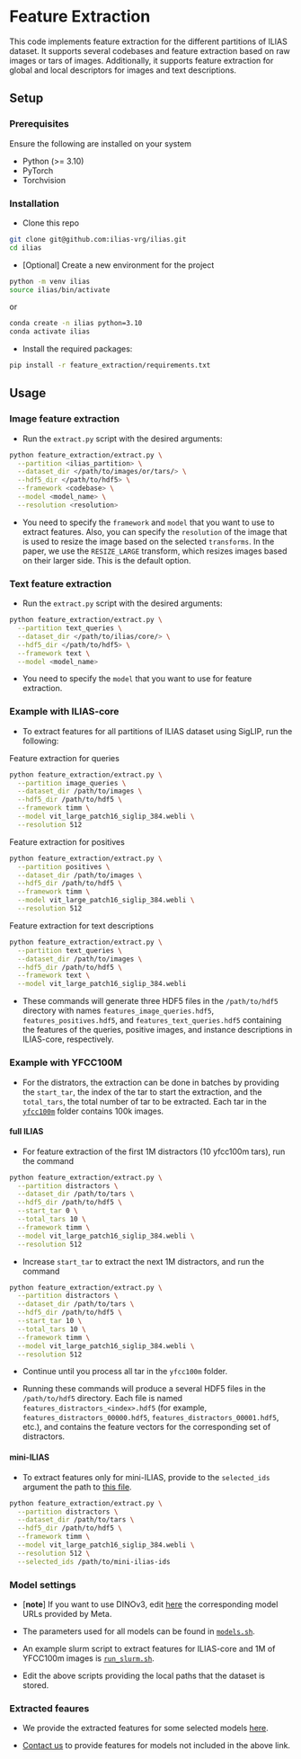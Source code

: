 # Feature Extraction

This code implements feature extraction for the different partitions of ILIAS dataset. It supports several codebases and feature extraction based on raw images or tars of images. Additionally, it supports feature extraction for global and local descriptors for images and text descriptions.

## Setup

### Prerequisites

Ensure the following are installed on your system

* Python (>= 3.10)
* PyTorch
* Torchvision

### Installation

* Clone this repo

```bash
git clone git@github.com:ilias-vrg/ilias.git
cd ilias
```

* [Optional] Create a new environment for the project

```bash
python -m venv ilias
source ilias/bin/activate
```

or

```bash
conda create -n ilias python=3.10
conda activate ilias
```

* Install the required packages:

```bash
pip install -r feature_extraction/requirements.txt
```

## Usage

### Image feature extraction

* Run the `extract.py` script with the desired arguments:

```bash
python feature_extraction/extract.py \
  --partition <ilias_partition> \
  --dataset_dir </path/to/images/or/tars/> \
  --hdf5_dir </path/to/hdf5> \
  --framework <codebase> \
  --model <model_name> \
  --resolution <resolution>
```

* You need to specify the `framework` and `model` that you want to use to extract features. Also, you can specify the `resolution` of the image that is used to resize the image based on the selected `transforms`. In the paper, we use the `RESIZE_LARGE` transform, which resizes images based on their larger side. This is the default option.

### Text feature extraction

* Run the `extract.py` script with the desired arguments:

```bash
python feature_extraction/extract.py \
  --partition text_queries \
  --dataset_dir </path/to/ilias/core/> \
  --hdf5_dir </path/to/hdf5> \
  --framework text \
  --model <model_name>
```

* You need to specify the `model` that you want to use for feature extraction.

### Example with ILIAS-core

* To extract features for all partitions of ILIAS dataset using SigLIP, run the following:

Feature extraction for queries

```bash
python feature_extraction/extract.py \
  --partition image_queries \
  --dataset_dir /path/to/images \
  --hdf5_dir /path/to/hdf5 \
  --framework timm \
  --model vit_large_patch16_siglip_384.webli \
  --resolution 512
```

Feature extraction for positives

```bash
python feature_extraction/extract.py \
  --partition positives \
  --dataset_dir /path/to/images \
  --hdf5_dir /path/to/hdf5 \
  --framework timm \
  --model vit_large_patch16_siglip_384.webli \
  --resolution 512
```

Feature extraction for text descriptions

```bash
python feature_extraction/extract.py \
  --partition text_queries \
  --dataset_dir /path/to/images \
  --hdf5_dir /path/to/hdf5 \
  --framework text \
  --model vit_large_patch16_siglip_384.webli
```

* These commands will generate three HDF5 files in the `/path/to/hdf5` directory with names `features_image_queries.hdf5`, `features_positives.hdf5`, and `features_text_queries.hdf5` containing the features of the queries, positive images, and instance descriptions in ILIAS-core, respectively.

### Example with YFCC100M

* For the distrators, the extraction can be done in batches by providing the `start_tar`, the index of the tar to start the extraction, and the `total_tars`, the total number of tar to be extracted. Each tar in the [`yfcc100m`](https://vrg.fel.cvut.cz/ilias_data/yfcc100m/) folder contains 100k images.

#### **full ILIAS**

* For feature extraction of the first 1M distractors (10 yfcc100m tars), run the command

```bash
python feature_extraction/extract.py \
  --partition distractors \
  --dataset_dir /path/to/tars \
  --hdf5_dir /path/to/hdf5 \
  --start_tar 0 \
  --total_tars 10 \
  --framework timm \
  --model vit_large_patch16_siglip_384.webli \
  --resolution 512
```

* Increase `start_tar` to extract the next 1M distractors, and run the command

```bash
python feature_extraction/extract.py \
  --partition distractors \
  --dataset_dir /path/to/tars \
  --hdf5_dir /path/to/hdf5 \
  --start_tar 10 \
  --total_tars 10 \
  --framework timm \
  --model vit_large_patch16_siglip_384.webli \
  --resolution 512
```

* Continue until you process all tar in the `yfcc100m` folder.

* Running these commands will produce a several HDF5 files in the `/path/to/hdf5` directory. Each file is named `features_distractors_<index>.hdf5` (for example, `features_distractors_00000.hdf5`, `features_distractors_00001.hdf5`, etc.), and contains the feature vectors for the corresponding set of distractors.

#### **mini-ILIAS**

* To extract features only for mini-ILIAS, provide to the `selected_ids` argument the path to [this file](https://vrg.fel.cvut.cz/ilias_data/image_ids/mini_ilias_yfcc100m_ids.txt).

```bash
python feature_extraction/extract.py \
  --partition distractors \
  --dataset_dir /path/to/tars \
  --hdf5_dir /path/to/hdf5 \
  --framework timm \
  --model vit_large_patch16_siglip_384.webli \
  --resolution 512 \
  --selected_ids /path/to/mini-ilias-ids
```

### Model settings

* [**note**] If you want to use DINOv3, edit [here](src/model/extractors/facebook.py#L13) the corresponding model URLs provided by Meta.

* The parameters used for all models can be found in [`models.sh`](scripts/models.sh).

* An example slurm script to extract features for ILIAS-core and 1M of YFCC100m images is [`run_slurm.sh`](scripts/run_slurm.sh).

* Edit the above scripts providing the local paths that the dataset is stored.

### Extracted feaures

* We provide the extracted features for some selected models [here](https://vrg.fel.cvut.cz/ilias_data/features/).

* [Contact us](mailto:kordogeo@gel.cvut.cz?subject=[ILIAS]%20request%20for%20features) to provide features for models not included in the above link.